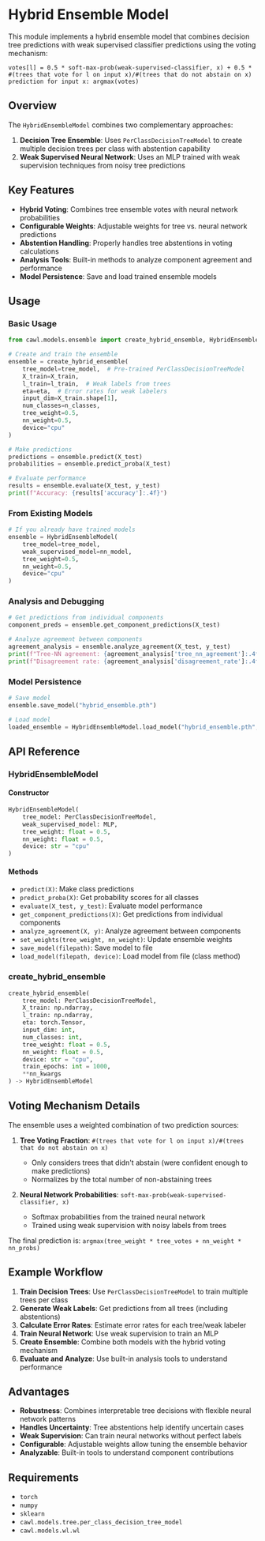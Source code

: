 # Hybrid Ensemble Model

This module implements a hybrid ensemble model that combines decision tree predictions with weak supervised classifier predictions using the voting mechanism:

```
votes[l] = 0.5 * soft-max-prob(weak-supervised-classifier, x) + 0.5 * #(trees that vote for l on input x)/#(trees that do not abstain on x)
prediction for input x: argmax(votes)
```

## Overview

The `HybridEnsembleModel` combines two complementary approaches:

1. **Decision Tree Ensemble**: Uses `PerClassDecisionTreeModel` to create multiple decision trees per class with abstention capability
2. **Weak Supervised Neural Network**: Uses an MLP trained with weak supervision techniques from noisy tree predictions

## Key Features

- **Hybrid Voting**: Combines tree ensemble votes with neural network probabilities
- **Configurable Weights**: Adjustable weights for tree vs. neural network predictions
- **Abstention Handling**: Properly handles tree abstentions in voting calculations
- **Analysis Tools**: Built-in methods to analyze component agreement and performance
- **Model Persistence**: Save and load trained ensemble models

## Usage

### Basic Usage

```python
from cawl.models.ensemble import create_hybrid_ensemble, HybridEnsembleModel

# Create and train the ensemble
ensemble = create_hybrid_ensemble(
    tree_model=tree_model,  # Pre-trained PerClassDecisionTreeModel
    X_train=X_train,
    l_train=l_train,  # Weak labels from trees
    eta=eta,  # Error rates for weak labelers
    input_dim=X_train.shape[1],
    num_classes=n_classes,
    tree_weight=0.5,
    nn_weight=0.5,
    device="cpu"
)

# Make predictions
predictions = ensemble.predict(X_test)
probabilities = ensemble.predict_proba(X_test)

# Evaluate performance
results = ensemble.evaluate(X_test, y_test)
print(f"Accuracy: {results['accuracy']:.4f}")
```

### From Existing Models

```python
# If you already have trained models
ensemble = HybridEnsembleModel(
    tree_model=tree_model,
    weak_supervised_model=nn_model,
    tree_weight=0.5,
    nn_weight=0.5,
    device="cpu"
)
```

### Analysis and Debugging

```python
# Get predictions from individual components
component_preds = ensemble.get_component_predictions(X_test)

# Analyze agreement between components
agreement_analysis = ensemble.analyze_agreement(X_test, y_test)
print(f"Tree-NN agreement: {agreement_analysis['tree_nn_agreement']:.4f}")
print(f"Disagreement rate: {agreement_analysis['disagreement_rate']:.4f}")
```

### Model Persistence

```python
# Save model
ensemble.save_model("hybrid_ensemble.pth")

# Load model
loaded_ensemble = HybridEnsembleModel.load_model("hybrid_ensemble.pth", device="cpu")
```

## API Reference

### HybridEnsembleModel

#### Constructor

```python
HybridEnsembleModel(
    tree_model: PerClassDecisionTreeModel,
    weak_supervised_model: MLP,
    tree_weight: float = 0.5,
    nn_weight: float = 0.5,
    device: str = "cpu"
)
```

#### Methods

- `predict(X)`: Make class predictions
- `predict_proba(X)`: Get probability scores for all classes
- `evaluate(X_test, y_test)`: Evaluate model performance
- `get_component_predictions(X)`: Get predictions from individual components
- `analyze_agreement(X, y)`: Analyze agreement between components
- `set_weights(tree_weight, nn_weight)`: Update ensemble weights
- `save_model(filepath)`: Save model to file
- `load_model(filepath, device)`: Load model from file (class method)

### create_hybrid_ensemble

```python
create_hybrid_ensemble(
    tree_model: PerClassDecisionTreeModel,
    X_train: np.ndarray,
    l_train: np.ndarray,
    eta: torch.Tensor,
    input_dim: int,
    num_classes: int,
    tree_weight: float = 0.5,
    nn_weight: float = 0.5,
    device: str = "cpu",
    train_epochs: int = 1000,
    **nn_kwargs
) -> HybridEnsembleModel
```

## Voting Mechanism Details

The ensemble uses a weighted combination of two prediction sources:

1. **Tree Voting Fraction**: `#(trees that vote for l on input x)/#(trees that do not abstain on x)`

   - Only considers trees that didn't abstain (were confident enough to make predictions)
   - Normalizes by the total number of non-abstaining trees

2. **Neural Network Probabilities**: `soft-max-prob(weak-supervised-classifier, x)`
   - Softmax probabilities from the trained neural network
   - Trained using weak supervision with noisy labels from trees

The final prediction is: `argmax(tree_weight * tree_votes + nn_weight * nn_probs)`

## Example Workflow

1. **Train Decision Trees**: Use `PerClassDecisionTreeModel` to train multiple trees per class
2. **Generate Weak Labels**: Get predictions from all trees (including abstentions)
3. **Calculate Error Rates**: Estimate error rates for each tree/weak labeler
4. **Train Neural Network**: Use weak supervision to train an MLP
5. **Create Ensemble**: Combine both models with the hybrid voting mechanism
6. **Evaluate and Analyze**: Use built-in analysis tools to understand performance

## Advantages

- **Robustness**: Combines interpretable tree decisions with flexible neural network patterns
- **Handles Uncertainty**: Tree abstentions help identify uncertain cases
- **Weak Supervision**: Can train neural networks without perfect labels
- **Configurable**: Adjustable weights allow tuning the ensemble behavior
- **Analyzable**: Built-in tools to understand component contributions

## Requirements

- `torch`
- `numpy`
- `sklearn`
- `cawl.models.tree.per_class_decision_tree_model`
- `cawl.models.wl.wl`
